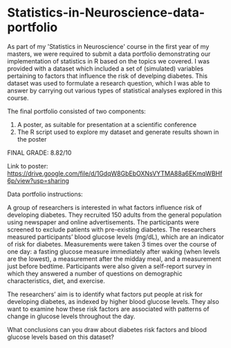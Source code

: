 # Statistics-in-Neuroscience-data-portfolio
As part of my 'Statistics in Neuroscience' course in the first year of my masters, we were required to submit a data portfolio demonstrating our implementation of 
statistics in R based on the topics we covered. I was provided with a dataset which included a set of (simulated) variables pertaining to factors that influence 
the risk of develping diabetes. This dataset was used to formulate a research question, which I was able to answer by carrying out various types of statistical analyses explored in this course. 

The final portfolio consisted of two components:
1) A poster, as suitable for presentation at a scientific conference 
2) The R script used to explore my dataset and generate results shown in the poster

FINAL GRADE: 8.82/10

Link to poster: https://drive.google.com/file/d/1GdqW8GbEbOXNsVYTMA88a6EKmqWBHf6p/view?usp=sharing 

Data portfolio instructions: 

A group of researchers is interested in what factors influence risk of developing diabetes. They recruited 150 adults from the general population using 
newspaper and online advertisements. The participants were screened to exclude patients with pre-existing diabetes. The researchers measured participants’ blood glucose 
levels (mg/dL), which are an indicator of risk for diabetes. Measurements were taken 3 times over the course of one day: a fasting glucose measure immediately after 
waking (when levels are the lowest), a measurement after the midday meal, and a measurement just before bedtime. Participants were also given a self-report survey in 
which they answered a number of questions on demographic characteristics, diet, and exercise.

The researchers’ aim is to identify what factors put people at risk for developing diabetes, as indexed by higher blood glucose levels. They also want to examine how 
these risk factors are associated with patterns of change in glucose levels throughout the day.

What conclusions can you draw about diabetes risk factors and blood glucose levels based on this dataset?
